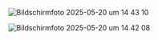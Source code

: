 ![Bildschirmfoto 2025-05-20 um 14 43 10](https://github.com/user-attachments/assets/dbe4abf4-5a49-4b9c-99e7-39613f4cfbcb)

![Bildschirmfoto 2025-05-20 um 14 42 08](https://github.com/user-attachments/assets/cf2b5453-7bc7-4d67-b7ef-3c292bff5084)
